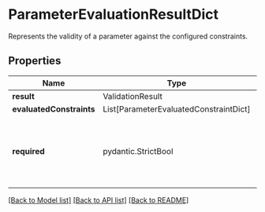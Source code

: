 # ParameterEvaluationResultDict

Represents the validity of a parameter against the configured constraints.

## Properties
| Name | Type | Required | Description |
| ------------ | ------------- | ------------- | ------------- |
**result** | ValidationResult | Yes |  |
**evaluatedConstraints** | List[ParameterEvaluatedConstraintDict] | Yes |  |
**required** | pydantic.StrictBool | Yes | Represents whether the parameter is a required input to the action. |


[[Back to Model list]](../../../../README.md#models-v2-link) [[Back to API list]](../../../../README.md#apis-v2-link) [[Back to README]](../../../../README.md)
